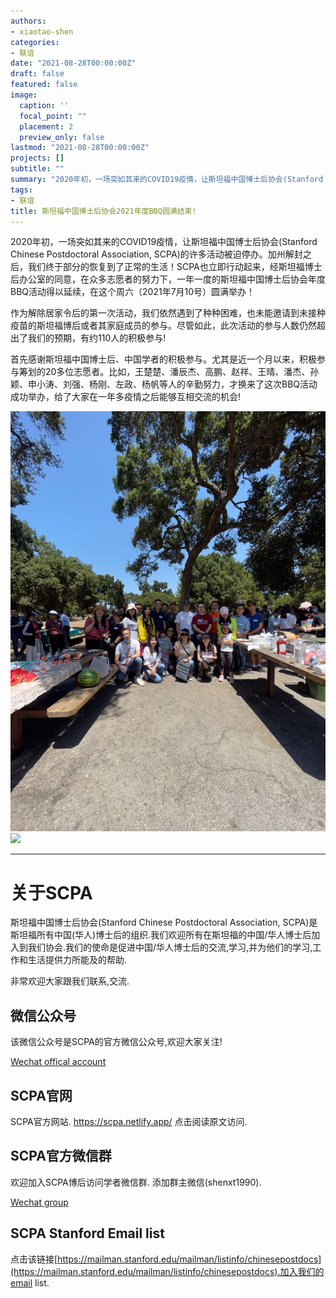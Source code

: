 ```yaml
---
authors:
- xiaotao-shen
categories:
- 联谊
date: "2021-08-28T00:00:00Z"
draft: false
featured: false
image:
  caption: ''
  focal_point: ""
  placement: 2
  preview_only: false
lastmod: "2021-08-28T00:00:00Z"
projects: []
subtitle: ""
summary: "2020年初，一场突如其来的COVID19疫情，让斯坦福中国博士后协会(Stanford Chinese Postdoctoral Association, SCPA)的许多活动被迫停办。加州解封之后，我们终于部分的恢复到了正常的生活！SCPA也立即行动起来，经斯坦福博士后办公室的同意，在众多志愿者的努力下，一年一度的斯坦福中国博士后协会年度BBQ活动得以延续，在这个周六（2021年7月10号）圆满举办！"
tags:
- 联谊
title: 斯坦福中国博士后协会2021年度BBQ圆满结束!
---
```


2020年初，一场突如其来的COVID19疫情，让斯坦福中国博士后协会(Stanford Chinese Postdoctoral Association, SCPA)的许多活动被迫停办。加州解封之后，我们终于部分的恢复到了正常的生活！SCPA也立即行动起来，经斯坦福博士后办公室的同意，在众多志愿者的努力下，一年一度的斯坦福中国博士后协会年度BBQ活动得以延续，在这个周六（2021年7月10号）圆满举办！
 
作为解除居家令后的第一次活动，我们依然遇到了种种困难，也未能邀请到未接种疫苗的斯坦福博后或者其家庭成员的参与。尽管如此，此次活动的参与人数仍然超出了我们的预期，有约110人的积极参与!
 
首先感谢斯坦福中国博士后、中国学者的积极参与。尤其是近一个月以来，积极参与筹划的20多位志愿者。比如，王楚楚、潘辰杰、高鹏、赵祥、王晴、潘杰、孙颖、申小涛、刘强、杨刚、左政、杨帆等人的辛勤努力，才换来了这次BBQ活动成功举办，给了大家在一年多疫情之后能够互相交流的机会!

![](IMG_6299.JPG)
![](IMG_6609.JPG)

---

# **关于SCPA**

斯坦福中国博士后协会(Stanford Chinese Postdoctoral Association, SCPA)是斯坦福所有中国(华人)博士后的组织.我们欢迎所有在斯坦福的中国/华人博士后加入到我们协会.我们的使命是促进中国/华人博士后的交流,学习,并为他们的学习,工作和生活提供力所能及的帮助.

非常欢迎大家跟我们联系,交流.

## 微信公众号
该微信公众号是SCPA的官方微信公众号,欢迎大家关注!

[Wechat offical account](https://www.shenxt.info/files/scpa_wechat.jpeg)

## SCPA官网
SCPA官方网站.
https://scpa.netlify.app/
点击阅读原文访问.

## SCPA官方微信群
欢迎加入SCPA博后访问学者微信群.
添加群主微信(shenxt1990).

[Wechat group](https://www.shenxt.info/files/wechat_QR.jpg)

## SCPA Stanford Email list
点击该链接[https://mailman.stanford.edu/mailman/listinfo/chinesepostdocs](https://mailman.stanford.edu/mailman/listinfo/chinesepostdocs).加入我们的email list.

